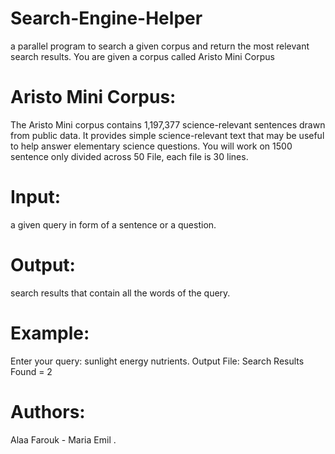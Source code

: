 # Search-Engine-Helper
a parallel program to search a given corpus and return the most relevant search results. You are given a corpus called Aristo Mini Corpus

# Aristo Mini Corpus:
The Aristo Mini corpus contains 1,197,377 science-relevant sentences drawn from public data. It provides simple science-relevant text that may be useful to help answer elementary science questions. You will work on 1500 sentence only divided across 50 File, each file is 30 lines.

# Input: 
a given query in form of a sentence or a question.

# Output:
search results that contain all the words of the query.

# Example: 
Enter your query: sunlight energy nutrients.
Output File:
Search Results Found = 2

# Authors:
Alaa Farouk - Maria Emil .
